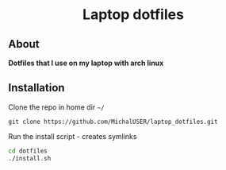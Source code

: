 <h1 align="center">Laptop dotfiles</h1>

## About

**Dotfiles that I use on my laptop with arch linux**

## Installation

Clone the repo in home dir `~/`
```
git clone https://github.com/MichalUSER/laptop_dotfiles.git
```

Run the install script - creates symlinks
```bash
cd dotfiles
./install.sh
```
